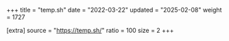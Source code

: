 +++
title = "temp.sh"
date = "2022-03-22"
updated = "2025-02-08"
weight = 1727

[extra]
source = "https://temp.sh/"
ratio = 100
size = 2
+++
